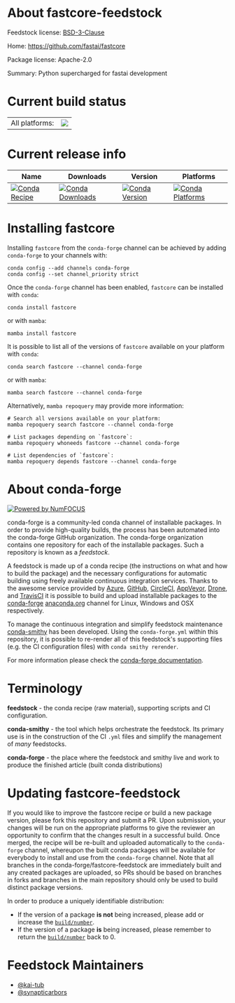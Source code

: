 About fastcore-feedstock
========================

Feedstock license: [BSD-3-Clause](https://github.com/conda-forge/fastcore-feedstock/blob/main/LICENSE.txt)

Home: https://github.com/fastai/fastcore

Package license: Apache-2.0

Summary: Python supercharged for fastai development

Current build status
====================


<table><tr><td>All platforms:</td>
    <td>
      <a href="https://dev.azure.com/conda-forge/feedstock-builds/_build/latest?definitionId=14904&branchName=main">
        <img src="https://dev.azure.com/conda-forge/feedstock-builds/_apis/build/status/fastcore-feedstock?branchName=main">
      </a>
    </td>
  </tr>
</table>

Current release info
====================

| Name | Downloads | Version | Platforms |
| --- | --- | --- | --- |
| [![Conda Recipe](https://img.shields.io/badge/recipe-fastcore-green.svg)](https://anaconda.org/conda-forge/fastcore) | [![Conda Downloads](https://img.shields.io/conda/dn/conda-forge/fastcore.svg)](https://anaconda.org/conda-forge/fastcore) | [![Conda Version](https://img.shields.io/conda/vn/conda-forge/fastcore.svg)](https://anaconda.org/conda-forge/fastcore) | [![Conda Platforms](https://img.shields.io/conda/pn/conda-forge/fastcore.svg)](https://anaconda.org/conda-forge/fastcore) |

Installing fastcore
===================

Installing `fastcore` from the `conda-forge` channel can be achieved by adding `conda-forge` to your channels with:

```
conda config --add channels conda-forge
conda config --set channel_priority strict
```

Once the `conda-forge` channel has been enabled, `fastcore` can be installed with `conda`:

```
conda install fastcore
```

or with `mamba`:

```
mamba install fastcore
```

It is possible to list all of the versions of `fastcore` available on your platform with `conda`:

```
conda search fastcore --channel conda-forge
```

or with `mamba`:

```
mamba search fastcore --channel conda-forge
```

Alternatively, `mamba repoquery` may provide more information:

```
# Search all versions available on your platform:
mamba repoquery search fastcore --channel conda-forge

# List packages depending on `fastcore`:
mamba repoquery whoneeds fastcore --channel conda-forge

# List dependencies of `fastcore`:
mamba repoquery depends fastcore --channel conda-forge
```


About conda-forge
=================

[![Powered by
NumFOCUS](https://img.shields.io/badge/powered%20by-NumFOCUS-orange.svg?style=flat&colorA=E1523D&colorB=007D8A)](https://numfocus.org)

conda-forge is a community-led conda channel of installable packages.
In order to provide high-quality builds, the process has been automated into the
conda-forge GitHub organization. The conda-forge organization contains one repository
for each of the installable packages. Such a repository is known as a *feedstock*.

A feedstock is made up of a conda recipe (the instructions on what and how to build
the package) and the necessary configurations for automatic building using freely
available continuous integration services. Thanks to the awesome service provided by
[Azure](https://azure.microsoft.com/en-us/services/devops/), [GitHub](https://github.com/),
[CircleCI](https://circleci.com/), [AppVeyor](https://www.appveyor.com/),
[Drone](https://cloud.drone.io/welcome), and [TravisCI](https://travis-ci.com/)
it is possible to build and upload installable packages to the
[conda-forge](https://anaconda.org/conda-forge) [anaconda.org](https://anaconda.org/)
channel for Linux, Windows and OSX respectively.

To manage the continuous integration and simplify feedstock maintenance
[conda-smithy](https://github.com/conda-forge/conda-smithy) has been developed.
Using the ``conda-forge.yml`` within this repository, it is possible to re-render all of
this feedstock's supporting files (e.g. the CI configuration files) with ``conda smithy rerender``.

For more information please check the [conda-forge documentation](https://conda-forge.org/docs/).

Terminology
===========

**feedstock** - the conda recipe (raw material), supporting scripts and CI configuration.

**conda-smithy** - the tool which helps orchestrate the feedstock.
                   Its primary use is in the construction of the CI ``.yml`` files
                   and simplify the management of *many* feedstocks.

**conda-forge** - the place where the feedstock and smithy live and work to
                  produce the finished article (built conda distributions)


Updating fastcore-feedstock
===========================

If you would like to improve the fastcore recipe or build a new
package version, please fork this repository and submit a PR. Upon submission,
your changes will be run on the appropriate platforms to give the reviewer an
opportunity to confirm that the changes result in a successful build. Once
merged, the recipe will be re-built and uploaded automatically to the
`conda-forge` channel, whereupon the built conda packages will be available for
everybody to install and use from the `conda-forge` channel.
Note that all branches in the conda-forge/fastcore-feedstock are
immediately built and any created packages are uploaded, so PRs should be based
on branches in forks and branches in the main repository should only be used to
build distinct package versions.

In order to produce a uniquely identifiable distribution:
 * If the version of a package **is not** being increased, please add or increase
   the [``build/number``](https://docs.conda.io/projects/conda-build/en/latest/resources/define-metadata.html#build-number-and-string).
 * If the version of a package **is** being increased, please remember to return
   the [``build/number``](https://docs.conda.io/projects/conda-build/en/latest/resources/define-metadata.html#build-number-and-string)
   back to 0.

Feedstock Maintainers
=====================

* [@kai-tub](https://github.com/kai-tub/)
* [@synapticarbors](https://github.com/synapticarbors/)


<!-- dummy commit to enable rerendering -->


